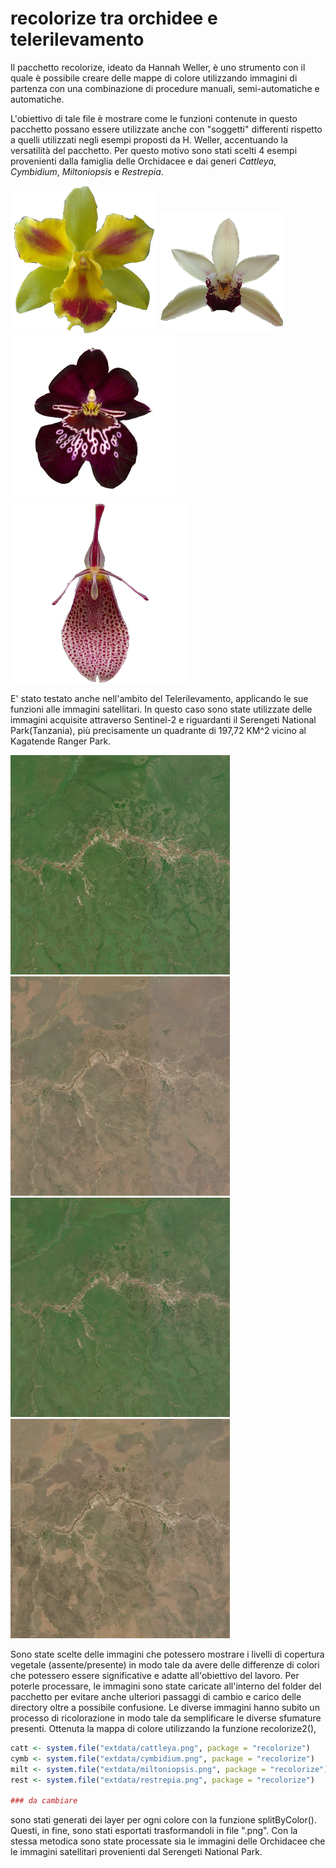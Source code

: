 # recolorize tra orchidee e telerilevamento
Il pacchetto recolorize, ideato da Hannah Weller, è uno strumento con il quale è possibile 
creare delle mappe di colore utilizzando immagini di partenza con una combinazione
di procedure manuali, semi-automatiche e automatiche.


L'obiettivo di tale file è mostrare come le funzioni contenute in questo pacchetto possano
essere utilizzate anche con "soggetti" differenti rispetto a quelli utilizzati negli esempi 
proposti da H. Weller, accentuando la versatilità del pacchetto. 
Per questo motivo sono stati scelti 4 esempi provenienti dalla famiglia delle Orchidacee 
e dai generi *Cattleya*, *Cymbidium*, *Miltoniopsis* e *Restrepia*. 


![Cattleya](https://github.com/VincenzoBusiello/recolorize/blob/main/cattleya.png?raw=true)
![Cymbidium](https://github.com/VincenzoBusiello/recolorize/blob/main/cymbidium.png?raw=true)
![Miltoniopsis](https://github.com/VincenzoBusiello/recolorize/blob/main/miltoniopsis.png?raw=true)
![Restrepia](https://github.com/VincenzoBusiello/recolorize/blob/main/restrepia.png?raw=true)


E' stato testato anche nell'ambito del Telerilevamento, applicando le sue funzioni alle immagini satellitari. 
In questo caso sono state utilizzate delle immagini acquisite attraverso Sentinel-2 e riguardanti
il Serengeti National Park(Tanzania), più precisamente un quadrante di 197,72 KM^2 vicino al 
Kagatende Ranger Park. 

![gennaio20](https://github.com/VincenzoBusiello/recolorize/blob/main/seren_02012020.png?raw=true)
![settembre20](https://github.com/VincenzoBusiello/recolorize/blob/main/seren_18092020.png?raw=true)
![febbraio21](https://github.com/VincenzoBusiello/recolorize/blob/main/seren_15022021.png?raw=true)
![agosto21](https://github.com/VincenzoBusiello/recolorize/blob/main/seren_24082021.png?raw=true)


Sono state scelte delle immagini che potessero mostrare i livelli di copertura 
vegetale (assente/presente) in modo tale da avere delle differenze di colori che potessero 
essere significative e adatte all'obiettivo del lavoro. 
Per poterle processare, le immagini sono state caricate all'interno del folder del pacchetto per evitare 
anche ulteriori passaggi di cambio e carico delle directory oltre a possibile confusione. 
Le diverse immagini hanno subito un processo di ricolorazione 
in modo tale da semplificare le diverse sfumature presenti. 
Ottenuta la mappa di colore utilizzando la funzione recolorize2(), 

```R
catt <- system.file("extdata/cattleya.png", package = "recolorize")
cymb <- system.file("extdata/cymbidium.png", package = "recolorize")
milt <- system.file("extdata/miltoniopsis.png", package = "recolorize")
rest <- system.file("extdata/restrepia.png", package = "recolorize")

### da cambiare
```
sono stati generati dei layer per ogni colore con la funzione splitByColor(). 
Questi, in fine, sono stati esportati trasformandoli in file ".png". Con la stessa metodica sono state 
processate sia le immagini delle Orchidacee che le immagini satellitari provenienti dal Serengeti National Park. 
